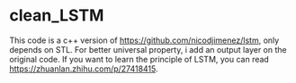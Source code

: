 # clean_LSTM
This code is a c++ version of https://github.com/nicodjimenez/lstm, only depends on STL. For better universal property, i add an output layer on the original code. If you want to learn the principle of LSTM, you can read https://zhuanlan.zhihu.com/p/27418415.

